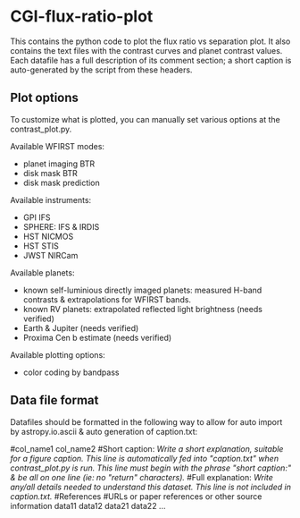 # CGI-flux-ratio-plot
This contains the python code to plot the flux ratio vs separation plot. It also contains the text files with the contrast curves and planet contrast values. Each datafile has a full description of its comment section; a short caption is auto-generated by the script from these headers.

## Plot options
To customize what is plotted, you can manually set various options at the contrast_plot.py.

Available WFIRST modes:
* planet imaging BTR
* disk mask BTR
* disk mask prediction

Available instruments:
* GPI IFS
* SPHERE: IFS & IRDIS
* HST NICMOS
* HST STIS
* JWST NIRCam

Available planets:
* known self-luminious directly imaged planets: measured H-band contrasts & extrapolations for WFIRST bands.
* known RV planets: extrapolated reflected light brightness (needs verified)
* Earth & Jupiter (needs verified)
* Proxima Cen b estimate (needs verified)

Available plotting options:
* color coding by bandpass

## Data file format
Datafiles should be formatted in the following way to allow for auto import by astropy.io.ascii & auto generation of caption.txt:

#col_name1  col_name2
#Short caption: _Write a short explanation, suitable for a figure caption. This line is automatically fed into "caption.txt" when contrast_plot.py is run. This line must begin with the phrase "short caption:" & be all on one line (ie: no "return" characters)._
#Full explanation: _Write any/all details needed to understand this dataset. This line is not included in caption.txt._
#References
#URLs or paper references or other source information
data11  data12
data21	data22
...

